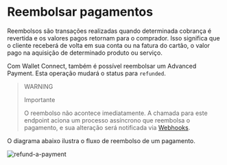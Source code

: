 # Reembolsar pagamentos

Reembolsos são transações realizadas quando determinada cobrança é revertida e os valores pagos retornam para o comprador. Isso significa que o cliente receberá de volta em sua conta ou na fatura do cartão, o valor pago na aquisição de determinado produto ou serviço.

Com Wallet Connect, também é possível reembolsar um Advanced Payment. Esta operação mudará o status para `refunded`.

> WARNING
>
> Importante
>
> O reembolso não acontece imediatamente. A chamada para este endpoint aciona um processo assíncrono que reembolsa o pagamento, e sua alteração será notificada via [Webhooks](/developers/pt/docs/wallet-connect/additional-content/your-integrations/notifications/webhooks).

O diagrama abaixo ilustra o fluxo de reembolso de um pagamento.

![refund-a-payment](/images/wallet-connect/refund-a-payment.pt.png)